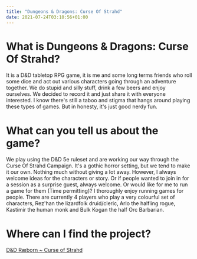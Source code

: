 ```yaml
---
title: "Dungeons & Dragons: Curse Of Strahd"
date: 2021-07-24T03:10:56+01:00
---
```


# What is Dungeons & Dragons: Curse Of Strahd?
It is a D&D tabletop RPG game, it is me and some long terms friends who roll some dice and act out various characters going through an adventure together.
We do stupid and silly stuff, drink a few beers and enjoy ourselves. We decided to record it and just share it with everyone interested. I know there's still a taboo and stigma that hangs around playing these types of games. But in honesty, it's just good nerdy fun. 

# What can you tell us about the game?
We play using the D&D 5e ruleset and are working our way through the Curse Of Strahd Campaign. It's a gothic horror setting, but we tend to make it our own.
Nothing much without giving a lot away. However, I always welcome ideas for the characters or story. Or if people wanted to join in for a session as a surprise guest, always welcome. Or would like for me to run a game for them (Time permitting)? I thoroughly enjoy running games for people.
There are currently 4 players who play a very colourful set of characters, Rez'han the lizardfolk druid/cleric, Arlo the halfling rogue, Kastimir the human monk and Bulk Kogan the half Orc Barbarian. 

# Where can I find the project?
[D&D Ræborn ~ Curse of Strahd ](https://www.youtube.com/playlist?list=PLDY3H8OJOQO0e1V_FKezG9v4rnKU1RAT3)